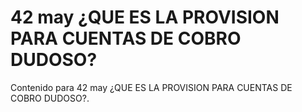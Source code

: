 # 42 may  ¿QUE ES LA PROVISION PARA CUENTAS DE COBRO DUDOSO?

Contenido para 42 may  ¿QUE ES LA PROVISION PARA CUENTAS DE COBRO DUDOSO?.
